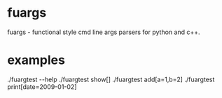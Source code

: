 # fuargs
fuargs - functional style cmd line args parsers for python and c++.

# examples

./fuargtest --help
./fuargtest show[]
./fuargtest add[a=1,b=2]
./fuargtest print[date=2009-01-02]

